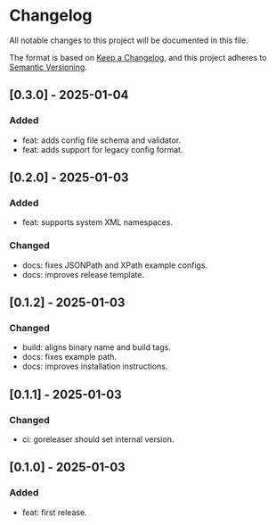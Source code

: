 # Changelog

All notable changes to this project will be documented in this file.

The format is based on [Keep a Changelog](https://keepachangelog.com/en/1.0.0/),
and this project adheres to [Semantic Versioning](https://semver.org/spec/v2.0.0.html).


## [0.3.0] - 2025-01-04
### Added
- feat: adds config file schema and validator.
- feat: adds support for legacy config format.

## [0.2.0] - 2025-01-03
### Added
- feat: supports system XML namespaces.

### Changed
- docs: fixes JSONPath and XPath example configs.
- docs: improves release template.

## [0.1.2] - 2025-01-03
### Changed
- build: aligns binary name and build tags.
- docs: fixes example path.
- docs: improves installation instructions.

## [0.1.1] - 2025-01-03
### Changed
- ci: goreleaser should set internal version.

## [0.1.0] - 2025-01-03
### Added
- feat: first release.
